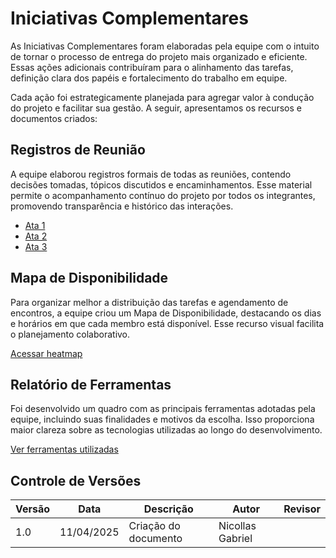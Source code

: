 # Iniciativas Complementares

As Iniciativas Complementares foram elaboradas pela equipe com o intuito de tornar o processo de entrega do projeto mais organizado e eficiente. Essas ações adicionais contribuíram para o alinhamento das tarefas, definição clara dos papéis e fortalecimento do trabalho em equipe.

Cada ação foi estrategicamente planejada para agregar valor à condução do projeto e facilitar sua gestão. A seguir, apresentamos os recursos e documentos criados:

## Registros de Reunião

A equipe elaborou registros formais de todas as reuniões, contendo decisões tomadas, tópicos discutidos e encaminhamentos. Esse material permite o acompanhamento contínuo do projeto por todos os integrantes, promovendo transparência e histórico das interações.

- [Ata 1 ](/Base/ata1.md)  
- [Ata 2 ](/Base/ata2.md)  
- [Ata 3 ](/Base/ata3.md)  


## Mapa de Disponibilidade

Para organizar melhor a distribuição das tarefas e agendamento de encontros, a equipe criou um Mapa de Disponibilidade, destacando os dias e horários em que cada membro está disponível. Esse recurso visual facilita o planejamento colaborativo.

[Acessar heatmap](/Base/1.6.heatmap.md)


## Relatório de Ferramentas

Foi desenvolvido um quadro com as principais ferramentas adotadas pela equipe, incluindo suas finalidades e motivos da escolha. Isso proporciona maior clareza sobre as tecnologias utilizadas ao longo do desenvolvimento.

[Ver ferramentas utilizadas](/Base/IniciativasExtras/ferramentas.md)

## Controle de Versões

| Versão | Data       | Descrição            | Autor        | Revisor        |
|--------|------------|----------------------|--------------|----------------|
| 1.0    | 11/04/2025 | Criação do documento | Nicollas Gabriel  |  |

